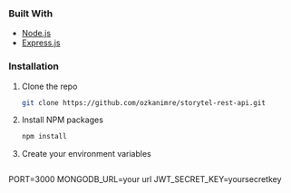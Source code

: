 ### Built With


* [Node.js](https://nodejs.org/en/)
* [Express.js](https://expressjs.com/)



### Installation

1. Clone the repo
   ```sh
   git clone https://github.com/ozkanimre/storytel-rest-api.git
   ```
2. Install NPM packages
   ```sh
   npm install
   ```
3. Create your environment variables
   ```js
  PORT=3000
  MONGODB_URL=your url
  JWT_SECRET_KEY=yoursecretkey
   ```

